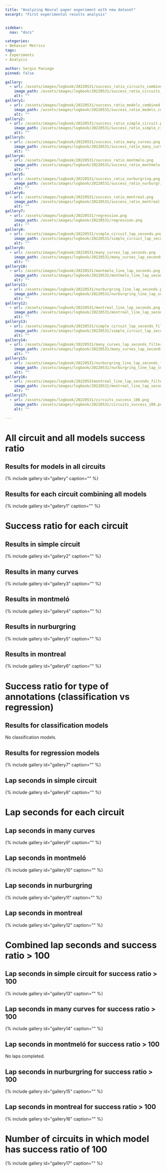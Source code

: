 ```yaml
---
title: "Analyzing Neural paper experiment with new dataset"
excerpt: "First experimental results analysis"


sidebar:
  nav: "docs"

categories:
- Behavior Metrics
tags:
- Experiments
- Analysis

author: Sergio Paniego
pinned: false

gallery:
  - url: /assets/images/logbook/20220531/success_ratio_circuits_combined.png
    image_path: /assets/images/logbook/20220531/success_ratio_circuits_combined.png
    alt: ""
gallery1:
  - url: /assets/images/logbook/20220531/success_ratio_models_combined.png
    image_path: /assets/images/logbook/20220531/success_ratio_models_combined.png
    alt: ""
gallery2:
  - url: /assets/images/logbook/20220531/success_ratio_simple_circuit.png
    image_path: /assets/images/logbook/20220531/success_ratio_simple_circuit.png
    alt: ""
gallery3:
  - url: /assets/images/logbook/20220531/success_ratio_many_curves.png
    image_path: /assets/images/logbook/20220531/success_ratio_many_curves.png
    alt: ""
gallery4:
  - url: /assets/images/logbook/20220531/success_ratio_montmelo.png
    image_path: /assets/images/logbook/20220531/success_ratio_montmelo.png
    alt: ""
gallery5:
  - url: /assets/images/logbook/20220531/success_ratio_nurburgring.png
    image_path: /assets/images/logbook/20220531/success_ratio_nurburgring.png
    alt: ""
gallery6:
  - url: /assets/images/logbook/20220531/success_ratio_montreal.png
    image_path: /assets/images/logbook/20220531/success_ratio_montreal.png
    alt: ""
gallery7:
  - url: /assets/images/logbook/20220531/regression.png
    image_path: /assets/images/logbook/20220531/regression.png
    alt: ""
gallery8:
  - url: /assets/images/logbook/20220531/simple_circuit_lap_seconds.png
    image_path: /assets/images/logbook/20220531/simple_circuit_lap_seconds.png
    alt: ""
gallery9:
  - url: /assets/images/logbook/20220531/many_curves_lap_seconds.png
    image_path: /assets/images/logbook/20220531/many_curves_lap_seconds.png
    alt: ""
gallery10:
  - url: /assets/images/logbook/20220531/montmelo_line_lap_seconds.png
    image_path: /assets/images/logbook/20220531/montmelo_line_lap_seconds.png
    alt: ""
gallery11:
  - url: /assets/images/logbook/20220531/nurburgring_line_lap_seconds.png
    image_path: /assets/images/logbook/20220531/nurburgring_line_lap_seconds.png
    alt: ""
gallery12:
  - url: /assets/images/logbook/20220531/montreal_line_lap_seconds.png
    image_path: /assets/images/logbook/20220531/montreal_line_lap_seconds.png
    alt: ""
gallery13:
  - url: /assets/images/logbook/20220531/simple_circuit_lap_seconds_filter_100.png
    image_path: /assets/images/logbook/20220531/simple_circuit_lap_seconds_filter_100.png
    alt: ""
gallery14:
  - url: /assets/images/logbook/20220531/many_curves_lap_seconds_filter_100.png
    image_path: /assets/images/logbook/20220531/many_curves_lap_seconds_filter_100.png
    alt: ""
gallery15:
  - url: /assets/images/logbook/20220531/nurburgring_line_lap_seconds_filter_100.png
    image_path: /assets/images/logbook/20220531/nurburgring_line_lap_seconds_filter_100.png
    alt: ""
gallery16:
  - url: /assets/images/logbook/20220531montreal_line_lap_seconds_filter_100.png
    image_path: /assets/images/logbook/20220531/montreal_line_lap_seconds_filter_100.png
    alt: ""
gallery17:
  - url: /assets/images/logbook/20220531/circuits_success_100.png
    image_path: /assets/images/logbook/20220531/circuits_success_100.png
    alt: ""

---
```


# All circuit and all models success ratio

## Results for models in all circuits
{% include gallery id="gallery" caption="" %}

## Results for each circuit combining all models
{% include gallery id="gallery1" caption="" %}

# Success ratio for each circuit
## Results in simple circuit
{% include gallery id="gallery2" caption="" %}

## Results in many curves
{% include gallery id="gallery3" caption="" %}

## Results in montmeló
{% include gallery id="gallery4" caption="" %}

## Results in nurburgring
{% include gallery id="gallery5" caption="" %}

## Results in montreal
{% include gallery id="gallery6" caption="" %}

# Success ratio for type of annotations (classification vs regression)
## Results for classification models
No classification models.

## Results for regression models
{% include gallery id="gallery7" caption="" %}

## Lap seconds in simple circuit
{% include gallery id="gallery8" caption="" %}

# Lap seconds for each circuit
## Lap seconds in many curves
{% include gallery id="gallery9" caption="" %}

## Lap seconds in montmeló
{% include gallery id="gallery10" caption="" %}

## Lap seconds in nurburgring
{% include gallery id="gallery11" caption="" %}

## Lap seconds in montreal
{% include gallery id="gallery12" caption="" %}

# Combined lap seconds and success ratio > 100
## Lap seconds in simple circuit for success ratio > 100
{% include gallery id="gallery13" caption="" %}

## Lap seconds in many curves for success ratio > 100
{% include gallery id="gallery14" caption="" %}

## Lap seconds in montmeló for success ratio > 100
No laps completed.

## Lap seconds in nurburgring for success ratio > 100
{% include gallery id="gallery15" caption="" %}

## Lap seconds in montreal for success ratio > 100
{% include gallery id="gallery16" caption="" %}

# Number of circuits in which model has success ratio of 100
{% include gallery id="gallery17" caption="" %}
